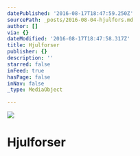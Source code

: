 ```yaml
---
datePublished: '2016-08-17T18:47:59.250Z'
sourcePath: _posts/2016-08-04-hjulfors.md
author: []
via: {}
dateModified: '2016-08-17T18:47:58.317Z'
title: Hjulforser
publisher: {}
description: ''
starred: false
inFeed: true
hasPage: false
inNav: false
_type: MediaObject

---
```

![](https://the-grid-user-content.s3-us-west-2.amazonaws.com/c867d313-d737-4176-8041-8f5e4d4d45cf.jpg)

# Hjulforser